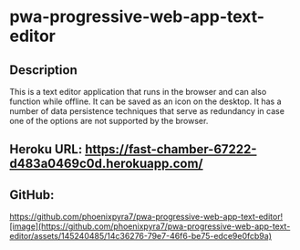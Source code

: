# pwa-progressive-web-app-text-editor

## Description

This is a text editor application that runs in the browser and can also function while offline. It can be saved as an icon on the desktop.  It has a number of data persistence techniques that serve as redundancy in case one of the options are not supported by the browser. 

##  Heroku URL: https://fast-chamber-67222-d483a0469c0d.herokuapp.com/ 

## GitHub:
https://github.com/phoenixpyra7/pwa-progressive-web-app-text-editor![image](https://github.com/phoenixpyra7/pwa-progressive-web-app-text-editor/assets/145240485/14c36276-79e7-46f6-be75-edce9e0fcb9a)
